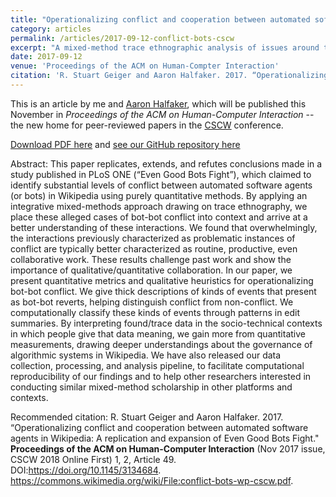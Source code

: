 ```yaml
---
title: "Operationalizing conflict and cooperation between automated software agents in Wikipedia: A replication and expansion of 'Even Good Bots Fight'"
category: articles
permalink: /articles/2017-09-12-conflict-bots-cscw
excerpt: "A mixed-method trace ethnographic analysis of issues around the governance of automated software agents in Wikipedia, focusing on how to interpret cases where bots reverted each other's edits."
date: 2017-09-12
venue: 'Proceedings of the ACM on Human-Compter Interaction'
citation: 'R. Stuart Geiger and Aaron Halfaker. 2017. “Operationalizing conflict and cooperation between automated software agents in Wikipedia: A replication and expansion of Even Good Bots Fight." Proceedings of the ACM on Human-Computer Interaction (Nov 2017 issue, CSCW 2018 Online First) 1, 2, Article 49. DOI:https://doi.org/10.1145/3134684. https://commons.wikimedia.org/wiki/File:conflict-bots-wp-cscw.pdf.'
---
```


This is an article by me and [Aaron Halfaker](https://meta.wikimedia.org/wiki/User:Halfak_(WMF)), which will be published this November in _Proceedings of the ACM on Human-Computer Interaction_ -- the new home for peer-reviewed papers in the [CSCW](http://cscw.acm.org/2018) conference.

<a href='https://upload.wikimedia.org/wikipedia/commons/f/f4/Operationalizing-conflict-bots-wikipedia-cscw-preprint.pdf'>Download PDF here</a> and [see our GitHub repository here](https://github.com/halfak/are-the-bots-really-fighting)

Abstract: This paper replicates, extends, and refutes conclusions made in a study published in PLoS ONE (“Even Good Bots Fight”), which claimed to identify substantial levels of conflict between automated software agents (or bots) in Wikipedia using purely quantitative methods. By applying an integrative mixed-methods approach drawing on trace ethnography, we place these alleged cases of bot-bot conflict into context and arrive at a better understanding of these interactions. We found that overwhelmingly, the interactions previously characterized as problematic instances of conflict are typically better characterized as routine, productive, even collaborative work. These results challenge past work and show the importance of qualitative/quantitative collaboration. In our paper, we present quantitative metrics and qualitative heuristics for operationalizing bot-bot conflict. We give thick descriptions of kinds of events that present as bot-bot reverts, helping distinguish conflict from non-conflict. We computationally classify these kinds of events through patterns in edit summaries. By interpreting found/trace data in the socio-technical contexts in which people give that data meaning, we gain more from quantitative measurements, drawing deeper understandings about the governance of algorithmic systems in Wikipedia. We have also released our data collection, processing, and analysis pipeline, to facilitate computational reproducibility of our findings and to help other researchers interested in conducting similar mixed-method scholarship in other platforms and contexts.

Recommended citation: R. Stuart Geiger and Aaron Halfaker. 2017. “Operationalizing conflict and cooperation between automated software agents in Wikipedia: A replication and expansion of Even Good Bots Fight." __Proceedings of the ACM on Human-Computer Interaction__ (Nov 2017 issue, CSCW 2018 Online First) 1, 2, Article 49. DOI:https://doi.org/10.1145/3134684. https://commons.wikimedia.org/wiki/File:conflict-bots-wp-cscw.pdf.
